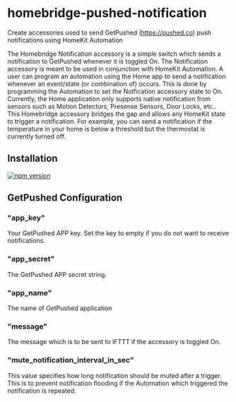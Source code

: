 # homebridge-pushed-notification
Create accessories used to send GetPushed (https://pushed.co) push notifications using HomeKit Automation

The Homebridge Notification accessory is a simple switch which sends a notification to GetPushed whenever it is toggled On. The Notification accessory is meant to be used in conjunction with HomeKit Automation. A user can program an automation using the Home app to send a notification whenever an event/state (or combination of) occurs. This is done by programming the Automation to set the Notfication accessory state to On. Currently, the Home application only supports native notification from sensors such as Motion Detectors, Presense Sensors, Door Locks, etc.. This Homebridge accessory bridges the gap and allows any HomeKit state to trigger a notification. For example, you can send a notification if the temperature in your home is below a threshold but the thermostat is currently turned off. 

## Installation
[![npm version](https://badge.fury.io/js/homebridge-mi-aqara.svg)](https://www.npmjs.com/package/homebridge-pushed-notification)

## GetPushed Configuration

### "app_key"
Your GetPushed APP key. Set the key to empty if you do not want to receive notifications.

### "app_secret"
The GetPushed APP secret string.

### "app_name"
The name of GetPushed application

### "message"
The message which is to be sent to IFTTT if the accessory is toggled On. 

### "mute_notification_interval_in_sec"
This value specifies how long notification should be muted after a trigger. This is to prevent notification flooding if the Automation which triggered the notification is repeated.

